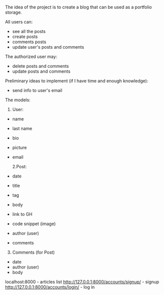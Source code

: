 The idea of the project is to create a blog that can be used as a portfolio storage.

All users can:

- see all the posts
- create posts
- comments posts
- update user's posts and comments

The authorized user may:

- delete posts and comments
- update posts and comments

Preliminary ideas to implement (if I have time and enough knowledge):

- send info to user's email

The models:

1. User:

- name
- last name
- bio
- picture
- email

  2.Post:

- date
- title
- tag
- body
- link to GH
- code snippet (image)
- author (user)
- comments

3. Comments (for Post)

- date
- author (user)
- body

localhost:8000 - articles list
http://127.0.0.1:8000/accounts/signup/ - signup
http://127.0.0.1:8000/accounts/login/ - log in
